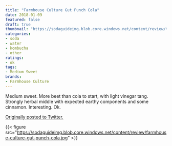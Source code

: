 ```yaml
---
title: "Farmhouse Culture Gut Punch Cola"
date: 2018-01-09
featured: false
draft: true
thumbnail: "https://sodaguideimg.blob.core.windows.net/content/review/thumbs/farmhouse-culture-gut-punch-cola.jpg"
categories:
- soda
- water
- kombucha
- other
ratings:
- ok
tags:
- Medium Sweet
brands:
- Farmhouse Culture
---
```


Medium sweet. More beet than cola to start, with light vinegar tang. Strongly herbal middle with expected earthy components and some cinnamon. Interesting. Ok.

[Originally posted to Twitter.](https://twitter.com/Cavorter/status/950759528643129345)

{{< figure src="https://sodaguideimg.blob.core.windows.net/content/review/farmhouse-culture-gut-punch-cola.jpg" >}}

